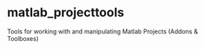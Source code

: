 # matlab_projecttools
Tools for working with and manipulating Matlab Projects (Addons &amp; Toolboxes)

